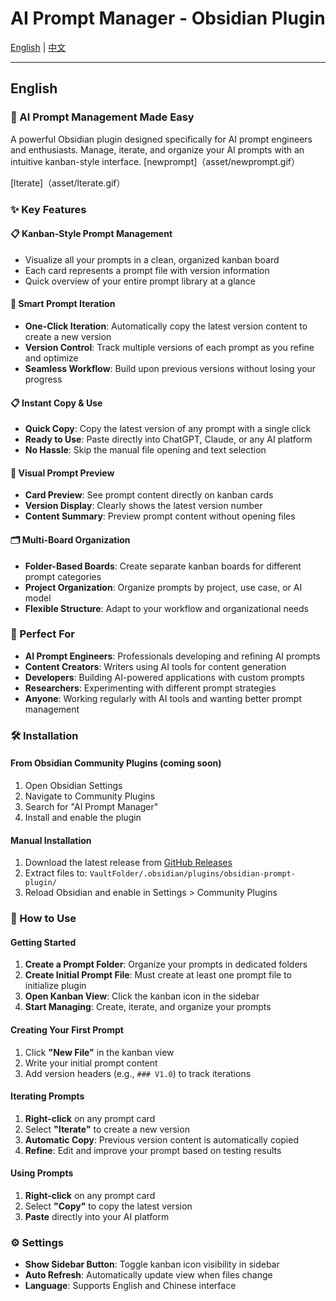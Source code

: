 # AI Prompt Manager - Obsidian Plugin

[English](README.md) | [中文](README-zh.md)

---

## English

### 🚀 AI Prompt Management Made Easy

A powerful Obsidian plugin designed specifically for AI prompt engineers and enthusiasts. Manage, iterate, and organize your AI prompts with an intuitive kanban-style interface.
[newprompt]（asset/newprompt.gif）

[lterate]（asset/lterate.gif）

### ✨ Key Features

#### 📋 **Kanban-Style Prompt Management**
- Visualize all your prompts in a clean, organized kanban board
- Each card represents a prompt file with version information
- Quick overview of your entire prompt library at a glance

#### 🔄 **Smart Prompt Iteration**
- **One-Click Iteration**: Automatically copy the latest version content to create a new version
- **Version Control**: Track multiple versions of each prompt as you refine and optimize
- **Seamless Workflow**: Build upon previous versions without losing your progress

#### 📋 **Instant Copy & Use**
- **Quick Copy**: Copy the latest version of any prompt with a single click
- **Ready to Use**: Paste directly into ChatGPT, Claude, or any AI platform
- **No Hassle**: Skip the manual file opening and text selection

#### 👀 **Visual Prompt Preview**
- **Card Preview**: See prompt content directly on kanban cards
- **Version Display**: Clearly shows the latest version number
- **Content Summary**: Preview prompt content without opening files

#### 🗂️ **Multi-Board Organization**
- **Folder-Based Boards**: Create separate kanban boards for different prompt categories
- **Project Organization**: Organize prompts by project, use case, or AI model
- **Flexible Structure**: Adapt to your workflow and organizational needs

### 🎯 Perfect For

- **AI Prompt Engineers**: Professionals developing and refining AI prompts
- **Content Creators**: Writers using AI tools for content generation
- **Developers**: Building AI-powered applications with custom prompts
- **Researchers**: Experimenting with different prompt strategies
- **Anyone**: Working regularly with AI tools and wanting better prompt management

### 🛠️ Installation

#### From Obsidian Community Plugins (coming soon)

1. Open Obsidian Settings
2. Navigate to Community Plugins
3. Search for "AI Prompt Manager"
4. Install and enable the plugin

#### Manual Installation

1. Download the latest release from [GitHub Releases](https://github.com/lefinite/AI_Prompt_Manager_Obsidian_Plugin/releases)
2. Extract files to: `VaultFolder/.obsidian/plugins/obsidian-prompt-plugin/`
3. Reload Obsidian and enable in Settings > Community Plugins

### 📖 How to Use

#### Getting Started
1. **Create a Prompt Folder**: Organize your prompts in dedicated folders
2. **Create Initial Prompt File**: Must create at least one prompt file to initialize plugin
3. **Open Kanban View**: Click the kanban icon in the sidebar
4. **Start Managing**: Create, iterate, and organize your prompts

#### Creating Your First Prompt
1. Click **"New File"** in the kanban view
2. Write your initial prompt content
3. Add version headers (e.g., `### V1.0`) to track iterations

#### Iterating Prompts
1. **Right-click** on any prompt card
2. Select **"Iterate"** to create a new version
3. **Automatic Copy**: Previous version content is automatically copied
4. **Refine**: Edit and improve your prompt based on testing results

#### Using Prompts
1. **Right-click** on any prompt card
2. Select **"Copy"** to copy the latest version
3. **Paste** directly into your AI platform

### ⚙️ Settings

- **Show Sidebar Button**: Toggle kanban icon visibility in sidebar
- **Auto Refresh**: Automatically update view when files change
- **Language**: Supports English and Chinese interface

